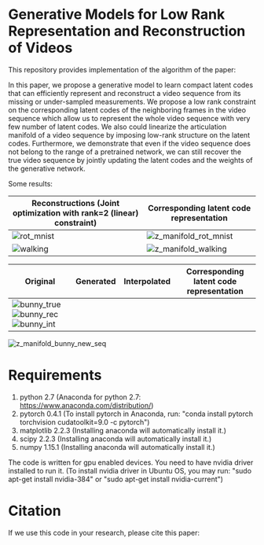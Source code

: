 # Generative Models for Low Rank Representation and Reconstruction of Videos
This repository provides implementation of the algorithm of the paper:

In this paper, we propose a generative model to learn compact latent codes that can efficiently represent and reconstruct a video sequence from its missing or under-sampled measurements. We propose a low rank constraint on the corresponding latent codes of the neighboring frames in the video sequence which allow us to represent the whole video sequence with very few number of latent codes. We also could linearize the articulation manifold of a video sequence by imposing low-rank structure on the latent codes. Furthermore, we demonstrate that even if the video sequence does not belong to the range of a pretrained network, we can still recover the true video sequence by jointly updating the latent codes and the weights of the generative network.

Some results:

|Reconstructions (Joint optimization with rank=2 (linear) constraint)|Corresponding latent code representation|
| --- | --- |
|![rot_mnist](https://user-images.githubusercontent.com/32584505/52319847-a4444100-2980-11e9-8151-087a2ef22018.png)| ![z_manifold_rot_mnist](https://user-images.githubusercontent.com/32584505/52319883-cfc72b80-2980-11e9-8cd6-1bbac809de70.png)|
|![walking](https://user-images.githubusercontent.com/32584505/52320027-95aa5980-2981-11e9-8127-29e30e857b25.png)| ![z_manifold_walking](https://user-images.githubusercontent.com/32584505/52320037-a5c23900-2981-11e9-9607-9c803ebed7d1.png)|


|Original| Generated| Interpolated|Corresponding latent code representation |
| --- | --- | --- | --- |
|![bunny_true](https://user-images.githubusercontent.com/32584505/52978061-844f4d00-3384-11e9-9823-f32e1d8e3690.gif)![bunny_rec](https://user-images.githubusercontent.com/32584505/52978088-a3e67580-3384-11e9-9085-85766b244f67.gif)![bunny_int](https://user-images.githubusercontent.com/32584505/52978364-d2b11b80-3385-11e9-97a6-f8320006f594.gif)|
![z_manifold_bunny_new_seq](https://user-images.githubusercontent.com/32584505/52978132-d09a8d00-3384-11e9-81c9-754a2d8e4819.png)




# Requirements
1. python 2.7 (Anaconda for python 2.7: https://www.anaconda.com/distribution/)
2. pytorch 0.4.1 (To install pytorch in Anaconda, run: "conda install pytorch torchvision cudatoolkit=9.0 -c pytorch")
3. matplotlib 2.2.3 (Installing anaconda will automatically install it.)
4. scipy 2.2.3 (Installing anaconda will automatically install it.)
5. numpy 1.15.1 (Installing anaconda will automatically install it.)

The code is written for gpu enabled devices. You need to have nvidia driver installed to run it. (To install nvidia driver in Ubuntu OS, you may run: "sudo apt-get install nvidia-384" or "sudo apt-get install nvidia-current")

# Citation
If we use this code in your research, please cite this paper:





